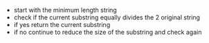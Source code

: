 - start with the minimum length string
- check if the current substring equally divides the 2 original string
- if yes return the current substring
- if no continue to reduce the size of the substring and check again
